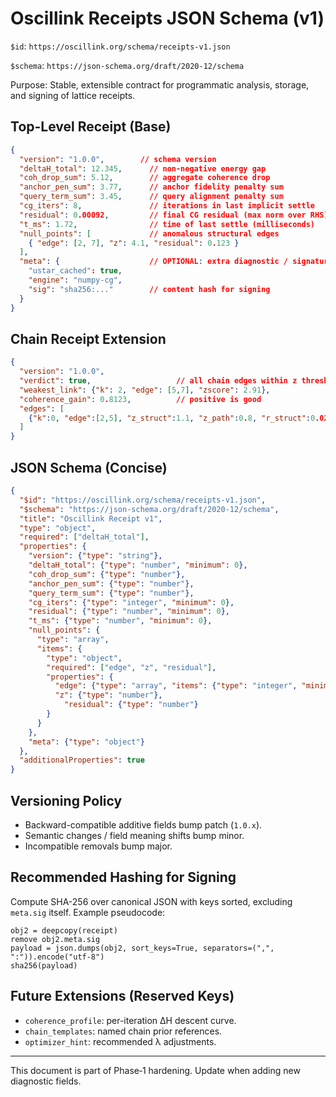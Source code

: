 # Oscillink Receipts JSON Schema (v1)

`$id`: `https://oscillink.org/schema/receipts-v1.json`

`$schema`: `https://json-schema.org/draft/2020-12/schema`

Purpose: Stable, extensible contract for programmatic analysis, storage, and signing of lattice receipts.

## Top-Level Receipt (Base)
```json
{
  "version": "1.0.0",        // schema version
  "deltaH_total": 12.345,      // non-negative energy gap
  "coh_drop_sum": 5.12,        // aggregate coherence drop
  "anchor_pen_sum": 3.77,      // anchor fidelity penalty sum
  "query_term_sum": 3.45,      // query alignment penalty sum
  "cg_iters": 8,               // iterations in last implicit settle
  "residual": 0.00092,         // final CG residual (max norm over RHS)
  "t_ms": 1.72,                // time of last settle (milliseconds)
  "null_points": [             // anomalous structural edges
    { "edge": [2, 7], "z": 4.1, "residual": 0.123 }
  ],
  "meta": {                    // OPTIONAL: extra diagnostic / signatures
    "ustar_cached": true,
    "engine": "numpy-cg",
    "sig": "sha256:..."        // content hash for signing
  }
}
```

## Chain Receipt Extension
```json
{
  "version": "1.0.0",
  "verdict": true,                   // all chain edges within z threshold
  "weakest_link": {"k": 2, "edge": [5,7], "zscore": 2.91},
  "coherence_gain": 0.8123,          // positive is good
  "edges": [
    {"k":0, "edge":[2,5], "z_struct":1.1, "z_path":0.8, "r_struct":0.02, "r_path":0.02}
  ]
}
```

## JSON Schema (Concise)
```json
{
  "$id": "https://oscillink.org/schema/receipts-v1.json",
  "$schema": "https://json-schema.org/draft/2020-12/schema",
  "title": "Oscillink Receipt v1",
  "type": "object",
  "required": ["deltaH_total"],
  "properties": {
    "version": {"type": "string"},
    "deltaH_total": {"type": "number", "minimum": 0},
    "coh_drop_sum": {"type": "number"},
    "anchor_pen_sum": {"type": "number"},
    "query_term_sum": {"type": "number"},
    "cg_iters": {"type": "integer", "minimum": 0},
    "residual": {"type": "number", "minimum": 0},
    "t_ms": {"type": "number", "minimum": 0},
    "null_points": {
      "type": "array",
      "items": {
        "type": "object",
        "required": ["edge", "z", "residual"],
        "properties": {
          "edge": {"type": "array", "items": {"type": "integer", "minimum": 0}, "minItems":2, "maxItems":2},
          "z": {"type": "number"},
            "residual": {"type": "number"}
        }
      }
    },
    "meta": {"type": "object"}
  },
  "additionalProperties": true
}
```

## Versioning Policy
- Backward-compatible additive fields bump patch (`1.0.x`).
- Semantic changes / field meaning shifts bump minor.
- Incompatible removals bump major.

## Recommended Hashing for Signing
Compute SHA-256 over canonical JSON with keys sorted, excluding `meta.sig` itself. Example pseudocode:
```
obj2 = deepcopy(receipt)
remove obj2.meta.sig
payload = json.dumps(obj2, sort_keys=True, separators=(",", ":")).encode("utf-8")
sha256(payload)
```

## Future Extensions (Reserved Keys)
- `coherence_profile`: per-iteration ΔH descent curve.
- `chain_templates`: named chain prior references.
- `optimizer_hint`: recommended λ adjustments.

---
This document is part of Phase‑1 hardening. Update when adding new diagnostic fields.
